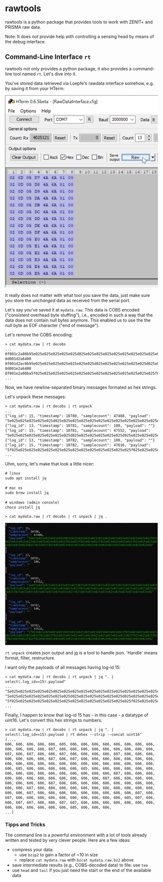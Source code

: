 # rawtools

rawtools is a python package that provides tools to work with ZENIT+ and
PRISMA raw data.

Note: It does *not* provide help with controlling a sensing head by means
of the debug interface.


## Command-Line Interface ```rt```

rawtools not only provides a python package, it also provides a command-line
tool named ```rt```. Let's dive into it.

You've stored data retrieved via Loepfe's rawdata interface somehow, e.g.
by saving it from your HTerm:

![Save rawdata using HTerm](imgs/HTerm_Save_Raw.png)

It really does not matter with what tool you save the data, just make sure
you store the _unchanged_ data as received from the serial port.

Let's say you've saved it at `mydata.raw`. This data is COBS encoded
("consistent overhead byte stuffing"), i.e., encoded in such a way that the
data does not contain null bytes anymore. This enabled us to use the the
null byte as EOF character ("end of message").

Let's remove the COBS encoding:

```
> cat mydata.raw | rt decobs
...
0f001c2a80b95e025e025e025e025e025d025e025e025e025e025e025e025e025e025e025e025e025e025f025e025e025e025e025e025e025e025e025e025f025e025f025e025e025f025e025e025e025e025f025e025e025e025e025e025e025e025f025e025f025e025e025e025e025e025e025e025e025e025e025e025e025e025e025e02
0d001d2a6400
0f001d2ac0b95e025e025e025e025e025e025e025d025e025e025e025e025e025d025e025e025e025e025e025e025e025e025e025e025e025e025e025e0260025e025f025e025e025e025e025e025e025e025e025e025e025e025e025f025e025e025e025e025e025e025e025e025f025e025e025e025e025e025e025e025e025e025e025e02
0d001e2a6400
0f001e2a00ba5f025e025e025e025e025e025e025e025e025e025e025e025e025e025f025e025e025e025e025e025e025e025e025e025f025e025f025e025e025e025e025e025e025e025e025e025e025d025f025e025e025f025f025e025e025f025f025e025e025e025e025e025e025e025e025e025e025e025e025e025d025e025e025e02
...
```

Now, we have newline-separated binary messages formated as hex strings.

Let's unpack these messages:

```
> cat mydata.raw | rt decobs | rt unpack
...
{"log_id": 15, "timestamp": 10780, "samplecount": 47488, "payload": "5e025e025e025e025e025d025e025e025e025e025e025e025e025e025e025e025e025e025f025e025e025e025e025e025e025e025e025e025f025e025f025e025e025f025e025e025e025e025f025e025e025e025e025e025e025e025f025e025f025e025e025e025e025e025e025e025e025e025e025e025e025e025e025e02"}
{"log_id": 13, "timestamp": 10781, "samplecount": 100, "payload": ""}
{"log_id": 15, "timestamp": 10781, "samplecount": 47552, "payload": "5e025e025e025e025e025e025e025d025e025e025e025e025e025d025e025e025e025e025e025e025e025e025e025e025e025e025e025e0260025e025f025e025e025e025e025e025e025e025e025e025e025e025e025f025e025e025e025e025e025e025e025e025f025e025e025e025e025e025e025e025e025e025e025e02"}
{"log_id": 13, "timestamp": 10782, "samplecount": 100, "payload": ""}
{"log_id": 15, "timestamp": 10782, "samplecount": 47616, "payload": "5f025e025e025e025e025e025e025e025e025e025e025e025e025e025f025e025e025e025e025e025e025e025e025e025f025e025f025e025e025e025e025e025e025e025e025e025e025d025f025e025e025f025f025e025e025f025f025e025e025e025e025e025e025e025e025e025e025e025e025e025d025e025e025e02"}
...
```

Uhm, sorry, let's make that look a little nicer:

```
# linux
sudo apt install jq

# mac os
sudo brew install jq

# windows (admin console)
choco install jq
```

```
> cat mydata.raw | rt decobs | rt unpack | jq .
```

![screenshot of shell with jq's output](imgs/jq-ed_frames.png)

```rt unpack``` creates json output and [jq](https://jqlang.github.io/jq/)
is a tool to handle json. 'Handle' means format, filter, restructure.

I want only the payloads of all messages having log-id 15:

```
> cat mydata.raw | rt decobs | rt unpack | jq ". | select(.log_id==15).payload"
...
"5e025e025e025e025e025d025e025e025e025e025e025e025e025e025e025e025e025e025f025e025e025e025e025e025e025e025e025e025f025e025f025e025e025f025e025e025e025e025f025e025e025e025e025e025e025e025f025e025f025e025e025e025e025e025e025e025e025e025e025e025e025e025e025e02"
"5e025e025e025e025e025e025e025d025e025e025e025e025e025d025e025e025e025e025e025e025e025e025e025e025e025e025e025e0260025e025f025e025e025e025e025e025e025e025e025e025e025e025e025f025e025e025e025e025e025e025e025e025f025e025e025e025e025e025e025e025e025e025e025e02"
"5f025e025e025e025e025e025e025e025e025e025e025e025e025e025f025e025e025e025e025e025e025e025e025e025f025e025f025e025e025e025e025e025e025e025e025e025e025d025f025e025e025f025f025e025e025f025f025e025e025e025e025e025e025e025e025e025e025e025e025e025d025e025e025e02"
...
```

Finally, I happen to know that log-id 15 has - in this case - a datatype
of uint16. Let's convert this hex strings to numbers:

```
> cat mydata.raw | rt decobs | rt unpack | jq ". | select(.log_id==15).payload | rt dehex --strip --concat uint16"
[...,
606, 606, 606, 606, 606, 605, 606, 606, 606, 606, 606, 606, 606, 606, 606, 606, 606, 606, 607, 606, 606, 606, 606, 606, 606, 606, 606, 606, 607, 606, 607, 606, 606, 607, 606, 606, 606, 606, 607, 606, 606, 606, 606, 606, 606, 606, 607, 606, 607, 606, 606, 606, 606, 606, 606, 606, 606, 606, 606, 606, 606, 606, 606, 606, 606, 606, 606, 606, 606, 606, 606, 605, 606, 606, 606, 606, 606, 605, 606, 606, 606, 606, 606, 606, 606, 606, 606, 606, 606, 606, 606, 606, 608, 606, 607, 606, 606, 606, 606, 606, 606, 606, 606, 606, 606, 606, 606, 607, 606, 606, 606, 606, 606, 606, 606, 606, 607, 606, 606, 606, 606, 606, 606, 606, 606, 606, 606, 606, 607, 606, 606, 606, 606, 606, 606, 606, 606, 606, 606, 606, 606, 606, 607, 606, 606, 606, 606, 606, 606, 606, 606, 606, 607, 606, 607, 606, 606, 606, 606, 606, 606, 606, 606, 606, 606, 605, 607, 606, 606, 607, 607, 606, 606, 607, 607, 606, 606, 606, 606, 606, 606, 606, 606, 606, 606, 606, 606, 606, 605, 606, 606, 606,
...]

```

### Tipps and Tricks

The command line is a powerful environment with a lot of tools already written
and tested by very clever people. Here are a few ideas:

* compress your data:
    * use ```bzip2``` to gain a factor of ~10 in size
    * replace ```cat mydata.raw``` with ```bzcat mydata.raw.bz2``` above
* save intermediate results (e.g., COBS-decoded data) to file: use ```tee```
* use ```head``` and ```tail``` if you just need the start or the end of
  the available data

